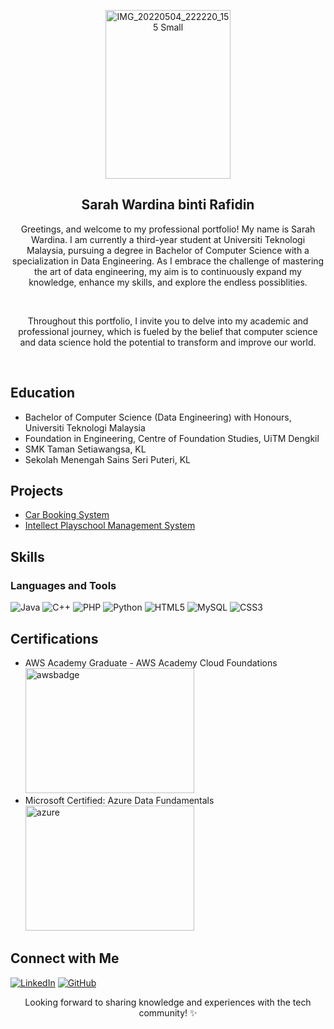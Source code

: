 <p align="center">
<div align="center">
<img src="image.png" alt="IMG_20220504_222220_155 Small" width="200px" height="270px">

</div>
</p> 

<h2 align="center">Sarah Wardina binti Rafidin</h2>

<p align="center">Greetings, and welcome to my professional portfolio! My name is Sarah Wardina. I am currently a third-year student at Universiti Teknologi Malaysia, pursuing a degree in Bachelor of Computer Science with a specialization in Data Engineering. As I embrace the challenge of mastering the art of data engineering, my aim is to continuously expand my knowledge, enhance my skills, and explore the endless possiblities.
</p><br>

<p align="center">Throughout this portfolio, I invite you to delve into my academic and professional journey, which is fueled by the belief that computer science and data science hold the potential to transform and improve our world. </p><br>

## Education
- Bachelor of Computer Science (Data Engineering) with Honours, Universiti Teknologi Malaysia
- Foundation in Engineering, Centre of Foundation Studies, UiTM Dengkil
- SMK Taman Setiawangsa, KL
- Sekolah Menengah Sains Seri Puteri, KL

## Projects
- [Car Booking System](https://sarahwardina.000webhostapp.com/cbs/)
- [Intellect Playschool Management System](https://www.intellectplayschool.com)

## Skills
### Languages and Tools
![Java](https://img.shields.io/badge/java-%23ED8B00.svg?style=for-the-badge&logo=openjdk&logoColor=white)
![C++](https://img.shields.io/badge/c++-%2300599C.svg?style=for-the-badge&logo=c%2B%2B&logoColor=white)
![PHP](https://img.shields.io/badge/php-%23777BB4.svg?style=for-the-badge&logo=php&logoColor=white)
![Python](https://img.shields.io/badge/python-3670A0?style=for-the-badge&logo=python&logoColor=ffdd54)
![HTML5](https://img.shields.io/badge/html5-%23E34F26.svg?style=for-the-badge&logo=html5&logoColor=white)
![MySQL](https://img.shields.io/badge/mysql-%2300f.svg?style=for-the-badge&logo=mysql&logoColor=white)
![CSS3](https://img.shields.io/badge/css3-%231572B6.svg?style=for-the-badge&logo=css3&logoColor=white)

## Certifications
- AWS Academy Graduate - AWS Academy Cloud Foundations
 <br><img src="image.png" alt="awsbadge" width="270px" height="200px">
- Microsoft Certified: Azure Data Fundamentals
 <br><img src="image.png" alt="azure" width="270px" height="200px">

 ## Connect with Me
 [![LinkedIn](https://img.shields.io/badge/LinkedIn-%230077B5.svg?logo=linkedin&logoColor=white)](https://www.linkedin.com/in/sarahwardina/)
 [![GitHub](https://img.shields.io/badge/Github-%230077B5.svg?logo=github&logoColor=white)](https://github.com/sarahwardina)

 <p align="center">Looking forward to sharing knowledge and experiences with the tech community! ✨</p>
